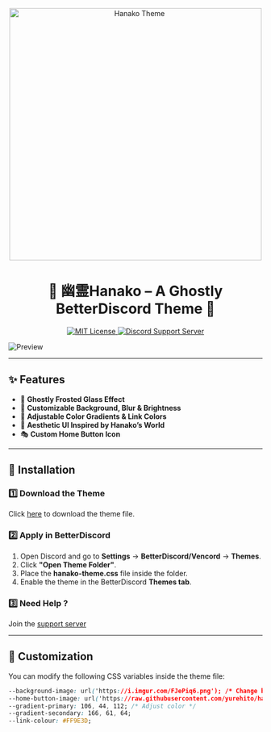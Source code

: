 <p align="center">
  <img src="https://github.com/yurehito/hanako-theme/blob/main/%E5%B9%BD%E9%9C%8AHanako%20preview%20image.png" width="500" alt="Hanako Theme">
</p>

<h1 align="center">🌸 幽霊Hanako – A Ghostly BetterDiscord Theme 👻</h1>

<p align="center">
  <a href="https://github.com/yurehito/hanako-theme/blob/main/LICENSE">
    <img src="https://img.shields.io/badge/License-MIT-blue.svg" alt="MIT License">
  </a>
  <a href="https://discord.gg/v7VXtqUmjf">
    <img src="https://img.shields.io/badge/Support-Server-5865F2?logo=discord&logoColor=white" alt="Discord Support Server">
  </a>
</p>


![Preview](https://github.com/yurehito/hanako-theme/blob/8f117d462d82ae0af2ac3f4c32382d131f593de6/%E5%B9%BD%E9%9C%8AHanako%20preview%20image.png)  

---

## ✨ Features  
- 👻 **Ghostly Frosted Glass Effect**  
- 🎨 **Customizable Background, Blur & Brightness**  
- 🌌 **Adjustable Color Gradients & Link Colors**  
- 🏮 **Aesthetic UI Inspired by Hanako’s World**  
- 🎭 **Custom Home Button Icon**  

---

## 🔧 Installation  

### **1️⃣ Download the Theme**  
Click [here](https://raw.githubusercontent.com/yurehito/hanako-theme/main/hanako-theme.css) to download the theme file.  

### **2️⃣ Apply in BetterDiscord**  
1. Open Discord and go to **Settings** → **BetterDiscord/Vencord** → **Themes**.  
2. Click **"Open Theme Folder"**.  
3. Place the **hanako-theme.css** file inside the folder.  
4. Enable the theme in the BetterDiscord **Themes tab**.  

### **3️⃣ Need Help ?**
Join the [support server](https://discord.gg/v7VXtqUmjf)

---

## 🎨 Customization  
You can modify the following CSS variables inside the theme file:  

```css
--background-image: url('https://i.imgur.com/FJePiq6.png'); /* Change background */
--home-button-image: url('https://raw.githubusercontent.com/yurehito/hanako-theme/main/discord.svg'); /* Custom Discord icon */
--gradient-primary: 106, 44, 112; /* Adjust color */
--gradient-secondary: 166, 61, 64;
--link-colour: #FF9E3D;

